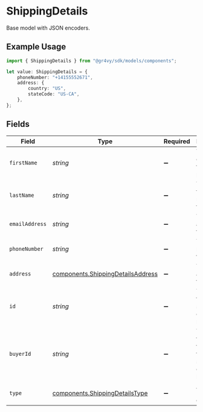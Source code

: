 # ShippingDetails

Base model with JSON encoders.

## Example Usage

```typescript
import { ShippingDetails } from "@gr4vy/sdk/models/components";

let value: ShippingDetails = {
    phoneNumber: "+14155552671",
    address: {
        country: "US",
        stateCode: "US-CA",
    },
};
```

## Fields

| Field                                                                                  | Type                                                                                   | Required                                                                               | Description                                                                            | Example                                                                                |
| -------------------------------------------------------------------------------------- | -------------------------------------------------------------------------------------- | -------------------------------------------------------------------------------------- | -------------------------------------------------------------------------------------- | -------------------------------------------------------------------------------------- |
| `firstName`                                                                            | *string*                                                                               | :heavy_minus_sign:                                                                     | The first or given name for the person.                                                |                                                                                        |
| `lastName`                                                                             | *string*                                                                               | :heavy_minus_sign:                                                                     | The last or family name for the person.                                                |                                                                                        |
| `emailAddress`                                                                         | *string*                                                                               | :heavy_minus_sign:                                                                     | The email address for the person.                                                      |                                                                                        |
| `phoneNumber`                                                                          | *string*                                                                               | :heavy_minus_sign:                                                                     | The phone number for the person.                                                       | +14155552671                                                                           |
| `address`                                                                              | [components.ShippingDetailsAddress](../../models/components/shippingdetailsaddress.md) | :heavy_minus_sign:                                                                     | The address for the person.                                                            |                                                                                        |
| `id`                                                                                   | *string*                                                                               | :heavy_minus_sign:                                                                     | The ID of the shipping details resource.                                               |                                                                                        |
| `buyerId`                                                                              | *string*                                                                               | :heavy_minus_sign:                                                                     | The ID of the buyer to which these shipping details belong.                            |                                                                                        |
| `type`                                                                                 | [components.ShippingDetailsType](../../models/components/shippingdetailstype.md)       | :heavy_minus_sign:                                                                     | Always `shipping-details`.                                                             |                                                                                        |